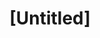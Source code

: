 ---
pid: FS294
title: "[Untitled]"
location_transcription: 
zipcode: 
outside_phl: 
neighborhood: 
age: 
age_range: 
instagram: 
image_file_name: FS_294.jpg
proposal_transcription: |-
  Dashod
  I love my mom and dad.
topic: Unknown
topic_summary: '0'
type: Other No Form
keywords_other: 
credit: 
image_labels: 
twitter: 
facebook: 
permalink: "/monuments/fs294/"
layout: item-page
---